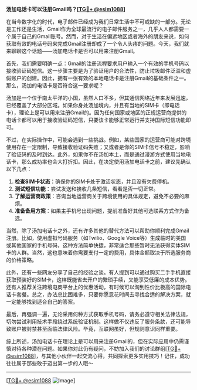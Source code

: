 **汤加电话卡可以注册Gmail吗？[[TG💪+ @esim1088](https://t.me/s/esim1088)]**

在当今数字化的时代，电子邮件已经成为我们日常生活中不可或缺的一部分。无论是工作还是生活，Gmail作为全球最流行的电子邮件服务之一，几乎人人都需要一个属于自己的Gmail账号。然而，对于生活在偏远地区或者海外的朋友来说，如何获取有效的电话号码来完成Gmail注册却成了一个令人头疼的问题。今天，我们就来聊聊这个话题——汤加电话卡是否可以用来注册Gmail。

首先，我们需要明确一点：Gmail的注册流程要求用户输入一个有效的手机号码以接收验证码短信。这一步骤主要是为了验证用户的合法性，防止垃圾邮件泛滥和虚假账户的创建。因此，拥有一张有效的本地电话卡是注册Gmail的基础条件之一。那么，汤加的电话卡是否符合这一要求呢？

汤加是一个位于南太平洋的小国，虽然人口不多，但其通信网络近年来发展迅速，已经覆盖了大部分区域。如果你身处汤加境内，并且有当地的SIM卡（即电话卡），理论上是可以用来注册Gmail的。因为任何国家或地区的正规运营商提供的电话卡都可以用于接收验证码短信，只要该卡能够正常运行并支持国际短信功能即可。

不过，在实际操作中，可能会遇到一些挑战。例如，某些国家的运营商可能对跨境使用存在一定限制，导致接收验证码失败；又或者是你的SIM卡信号不稳定，影响了验证码的及时到达。此外，如果你不在汤加本土，而是通过漫游方式使用当地电话卡，那么成功率也会大打折扣。因此，在决定使用汤加电话卡之前，建议先确认以下几点：

1. **检查SIM卡状态**：确保你的SIM卡处于激活状态，并且没有欠费停机。
2. **测试短信功能**：尝试发送和接收几条短信，看看是否一切正常。
3. **了解运营商政策**：咨询当地运营商关于跨境使用的具体规定，避免不必要的麻烦。
4. **准备备用方案**：如果主手机号出现问题，提前准备好其他可选联系方式作为备选。

当然，除了汤加电话卡之外，还有许多其他的替代方法可以帮助你顺利完成Gmail注册。比如，使用虚拟号码服务（如Twilio、Google Voice等）生成临时的美国或其他国家的手机号码，这种方法简单快捷，非常适合那些暂时无法获得实体SIM卡的人群。当然，这也意味着你需要支付一定的费用，具体金额取决于所选服务商的价格策略。

此外，还有一些网友分享了自己的经验之谈。有人提到可以通过购买二手手机直接获取预装好的SIM卡，这样既能省去开户的繁琐手续，又能享受低廉的成本优势。还有人推荐关注跨境电商平台上的优惠活动，有时候可以淘到性价比极高的国际电话卡套餐。总之，办法总比困难多，只要你愿意花时间去寻找合适的解决方案，就一定能够找到适合自己的答案。

最后，再强调一遍，无论采用何种方式获取手机号码，请务必遵守相关法律法规，切勿尝试利用技术手段绕过系统验证机制。这样做不仅违反了服务条款，还可能导致账户被封禁甚至面临法律风险。毕竟，互联网虽好，但规则意识同样重要。

综上所述，汤加电话卡在理论上是可以用来注册Gmail的，但在实际应用中仍需谨慎对待各种潜在问题。如果你对此仍有疑问，不妨加入我们的讨论群组[[TG💪+ @esim1088](https://t.me/s/esim1088)]，与其他小伙伴一起交流心得，共同探索更多实用技巧！记住，成功往往属于那些敢于迈出第一步的人哦～

---

[[TG💪+ @esim1088](https://t.me/s/esim1088) ![Image](https://i.postimg.cc/4NQfJmqS/Snipaste-2025-05-13-00-14-12.png)]